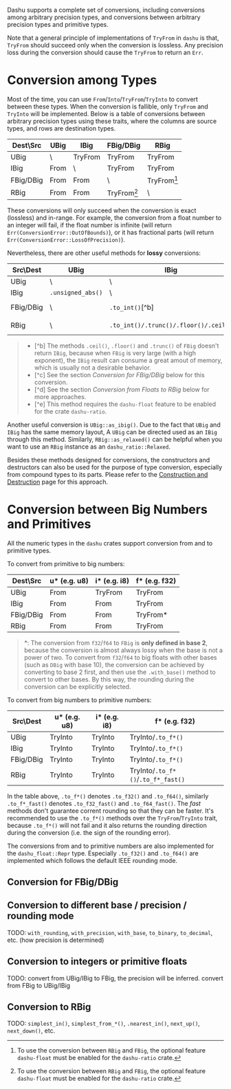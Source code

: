 Dashu supports a complete set of conversions, including conversions among arbitrary precision types, and conversions between arbitrary precision types and primitive types.

Note that a general principle of implementations of `TryFrom` in `dashu` is that, `TryFrom` should succeed only when the conversion is lossless. Any precision loss during the conversion should cause the `TryFrom` to return an `Err`.

# Conversion among Types

Most of the time, you can use `From`/`Into`/`TryFrom`/`TryInto` to convert between these types. When the conversion is fallible, only `TryFrom` and `TryInto` will be implemented. Below is a table of conversions between arbitrary precision types using these traits, where the columns are source types, and rows are destination types.

| Dest\Src  | UBig | IBig    | FBig/DBig    | RBig        |
|-----------|------|---------|--------------|-------------|
| UBig      | \    | TryFrom | TryFrom      | TryFrom     |
| IBig      | From | \       | TryFrom      | TryFrom     |
| FBig/DBig | From | From    | \            | TryFrom[^a] |
| RBig      | From | From    | TryFrom[^a]  | \           |

> [^a]: To use the conversion between `RBig` and `FBig`, the optional feature `dashu-float` must be enabled for the `dashu-ratio` crate.

These conversions will only succeed when the conversion is exact (lossless) and in-range. For example, the conversion from a float number to an integer will fail, if the float number is infinite (will return `Err(ConversionError::OutOfBounds)`), or it has fractional parts (will return `Err(ConversionError::LossOfPrecision)`).

Nevertheless, there are other useful methods for **lossy** conversions:

| Src\Dest  | UBig              | IBig                                  | FBig/DBig         | RBig                         |
|-----------|-------------------|---------------------------------------|-------------------|------------------------------|
| UBig      | \                 | \                                     | \                 | \                            |
| IBig      | `.unsigned_abs()` | \                                     | \                 | \                            |
| FBig/DBig | \                 | `.to_int()`[^b]                       | ...[^c]           | `.simplest_from_float()`[^d] |
| RBig      | \                 | `.to_int()/.trunc()/.floor()/.ceil()` | `.to_float()`[^e] | \                            |

> - [^b] The methods `.ceil()`, `.floor()` and `.trunc()` of `FBig` doesn't return `IBig`, because when `FBig` is very large (with a high exponent), the `IBig` result can consume a great amout of memory, which is usually not a desirable behavior.
> - [^c] See the section *Conversion for FBig/DBig* below for this conversion.
> - [^d] See the section *Conversion from Floats to RBig* below for more approaches.
> - [^e] This method requires the `dashu-float` feature to be enabled for the crate `dashu-ratio`.

Another useful conversion is `UBig::as_ibig()`. Due to the fact that `UBig` and `IBig` has the same memory layout, A `UBig` can be directed used as an `IBig` through this method. Similarly, `RBig::as_relaxed()` can be helpful when you want to use an `RBig` instance as an `dashu_ratio::Relaxed`. 

Besides these methods designed for conversions, the constructors and destructors can also be used for the purpose of type conversion, especially from compound types to its parts. Please refer to the [Construction and Destruction](./construct.md#Construct_from_Parts) page for this approach.

# Conversion between Big Numbers and Primitives

All the numeric types in the `dashu` crates support conversion from and to primitive types.

To convert from primitive to big numbers:

| Dest\Src  | u* (e.g. u8) | i* (e.g. i8) | f* (e.g. f32) |
|-----------|--------------|--------------|---------------|
| UBig      | From         | TryFrom      | TryFrom       |
| IBig      | From         | From         | TryFrom       |
| FBig/DBig | From         | From         | TryFrom*      |
| RBig      | From         | From         | TryFrom       |

> *: The conversion from `f32`/`f64` to `FBig` is **only defined in base 2**, because the conversion is almost always lossy when the base is not a power of two. To convert from `f32`/`f64` to big floats with other bases (such as `DBig` with base 10), the conversion can be achieved by converting to base 2 first, and then use the `.with_base()` method to convert to other bases. By this way, the rounding during the conversion can be explicitly selected.

To convert from big numbers to primitive numbers:

| Src\Dest  | u* (e.g. u8) | i* (e.g. i8) | f* (e.g. f32)                      |
|-----------|--------------|--------------|------------------------------------|
| UBig      | TryInto      | TryInto      | TryInto/`.to_f*()`                 |
| IBig      | TryInto      | TryInto      | TryInto/`.to_f*()`                 |
| FBig/DBig | TryInto      | TryInto      | TryInto/`.to_f*()`                 |
| RBig      | TryInto      | TryInto      | TryInto/`.to_f*()`/`.to_f*_fast()` |

In the table above, `.to_f*()` denotes `.to_f32()` and `.to_f64()`, similarly `.to_f*_fast()` denotes `.to_f32_fast()` and `.to_f64_fast()`. The *fast* methods don't guarantee corrent rounding so that they can be faster. It's recommended to use the `.to_f*()` methods over the `TryFrom`/`TryInto` trait, because `.to_f*()` will not fail and it also returns the rounding direction during the conversion (i.e. the sign of the rounding error).

The conversions from and to primitive numbers are also implemented for the `dashu_float::Repr` type. Especially `.to_f32()` and `.to_f64()` are implemented which follows the default IEEE rounding mode.


## Conversion for FBig/DBig


## Conversion to different base / precision / rounding mode

TODO: `with_rounding`, `with_precision`, `with_base`, `to_binary`, `to_decimal`, etc.
(how precision is determined)

## Conversion to integers or primitive floats

TODO: convert from UBig/IBig to FBig, the precision will be inferred. convert from FBig to UBig/IBig

## Conversion to RBig

TODO: `simplest_in()`, `simplest_from_*()`, `.nearest_in()`, `next_up()`, `next_down()`, etc.
